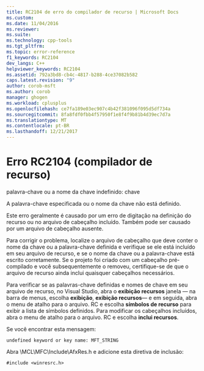 ```yaml
---
title: RC2104 de erro do compilador de recurso | Microsoft Docs
ms.custom: 
ms.date: 11/04/2016
ms.reviewer: 
ms.suite: 
ms.technology: cpp-tools
ms.tgt_pltfrm: 
ms.topic: error-reference
f1_keywords: RC2104
dev_langs: C++
helpviewer_keywords: RC2104
ms.assetid: 792a3bd8-cb4c-4817-b288-4ce37082b582
caps.latest.revision: "9"
author: corob-msft
ms.author: corob
manager: ghogen
ms.workload: cplusplus
ms.openlocfilehash: ce7fa189e03ec907c4b42f381096f095d5df734a
ms.sourcegitcommit: 8fa8fdf0fbb4f57950f1e8f4f9b81b4d39ec7d7a
ms.translationtype: MT
ms.contentlocale: pt-BR
ms.lasthandoff: 12/21/2017
---
```

# <a name="resource-compiler-error-rc2104"></a>Erro RC2104 (compilador de recurso)
palavra-chave ou a nome da chave indefinido: chave  
  
 A palavra-chave especificada ou o nome da chave não está definido.  
  
 Este erro geralmente é causado por um erro de digitação na definição do recurso ou no arquivo de cabeçalho incluído. Também pode ser causado por um arquivo de cabeçalho ausente.  
  
 Para corrigir o problema, localize o arquivo de cabeçalho que deve conter o nome da chave ou a palavra-chave definida e verifique se ele está incluído em seu arquivo de recurso, e se o nome da chave ou a palavra-chave está escrito corretamente. Se o projeto foi criado com um cabeçalho pré-compilado e você subsequentemente o removeu, certifique-se de que o arquivo de recurso ainda inclui quaisquer cabeçalhos necessários.  
  
 Para verificar se as palavras-chave definidas e nomes de chave em seu arquivo de recurso, no Visual Studio, abra o **exibição recursos** janela — na barra de menus, escolha **exibição**, **exibição recursos**— e em seguida, abra o menu de atalho para o arquivo. RC e escolha **símbolos de recurso** para exibir a lista de símbolos definidos. Para modificar os cabeçalhos incluídos, abra o menu de atalho para o arquivo. RC e escolha **inclui recursos**.  
  
 Se você encontrar esta mensagem:  
  
```  
undefined keyword or key name: MFT_STRING   
```  
  
 Abra \MCL\MFC\Include\AfxRes.h e adicione esta diretiva de inclusão:  
  
```  
#include <winresrc.h>  
```